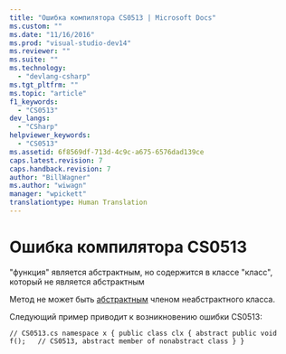 ```yaml
---
title: "Ошибка компилятора CS0513 | Microsoft Docs"
ms.custom: ""
ms.date: "11/16/2016"
ms.prod: "visual-studio-dev14"
ms.reviewer: ""
ms.suite: ""
ms.technology: 
  - "devlang-csharp"
ms.tgt_pltfrm: ""
ms.topic: "article"
f1_keywords: 
  - "CS0513"
dev_langs: 
  - "CSharp"
helpviewer_keywords: 
  - "CS0513"
ms.assetid: 6f8569df-713d-4c9c-a675-6576dad139ce
caps.latest.revision: 7
caps.handback.revision: 7
author: "BillWagner"
ms.author: "wiwagn"
manager: "wpickett"
translationtype: Human Translation
---
```

# Ошибка компилятора CS0513
"функция" является абстрактным, но содержится в классе "класс", который не является абстрактным  
  
 Метод не может быть [абстрактным](../../csharp/language-reference/keywords/abstract.md) членом неабстрактного класса.  
  
 Следующий пример приводит к возникновению ошибки CS0513:  
  
```  
// CS0513.cs namespace x { public class clx { abstract public void f();   // CS0513, abstract member of nonabstract class } }  
```